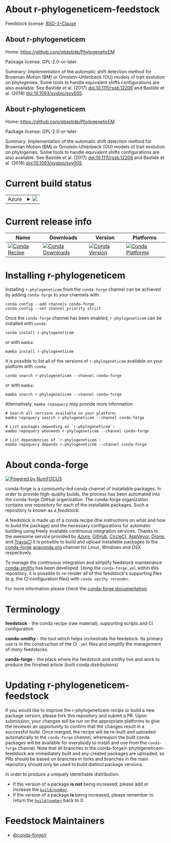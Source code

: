 About r-phylogeneticem-feedstock
================================

Feedstock license: [BSD-3-Clause](https://github.com/conda-forge/r-phylogeneticem-feedstock/blob/main/LICENSE.txt)


About r-phylogeneticem
----------------------

Home: https://github.com/pbastide/PhylogeneticEM

Package license: GPL-2.0-or-later

Summary: Implementation of the automatic shift detection method for Brownian Motion (BM) or Ornstein–Uhlenbeck (OU) models of trait evolution on phylogenies. Some tools to handle equivalent shifts configurations are also available. See Bastide et al. (2017) <doi:10.1111/rssb.12206> and Bastide et al. (2018) <doi:10.1093/sysbio/syy005>.

About r-phylogeneticem
----------------------

Home: https://github.com/pbastide/PhylogeneticEM

Package license: GPL-2.0-or-later

Summary: Implementation of the automatic shift detection method for Brownian Motion (BM) or Ornstein–Uhlenbeck (OU) models of trait evolution on phylogenies. Some tools to handle equivalent shifts configurations are also available. See Bastide et al. (2017) <doi:10.1111/rssb.12206> and Bastide et al. (2018) <doi:10.1093/sysbio/syy005>.

Current build status
====================


<table>
    
  <tr>
    <td>Azure</td>
    <td>
      <details>
        <summary>
          <a href="https://dev.azure.com/conda-forge/feedstock-builds/_build/latest?definitionId=3428&branchName=main">
            <img src="https://dev.azure.com/conda-forge/feedstock-builds/_apis/build/status/r-phylogeneticem-feedstock?branchName=main">
          </a>
        </summary>
        <table>
          <thead><tr><th>Variant</th><th>Status</th></tr></thead>
          <tbody><tr>
              <td>linux_64_r_base4.3</td>
              <td>
                <a href="https://dev.azure.com/conda-forge/feedstock-builds/_build/latest?definitionId=3428&branchName=main">
                  <img src="https://dev.azure.com/conda-forge/feedstock-builds/_apis/build/status/r-phylogeneticem-feedstock?branchName=main&jobName=linux&configuration=linux%20linux_64_r_base4.3" alt="variant">
                </a>
              </td>
            </tr><tr>
              <td>linux_64_r_base4.4</td>
              <td>
                <a href="https://dev.azure.com/conda-forge/feedstock-builds/_build/latest?definitionId=3428&branchName=main">
                  <img src="https://dev.azure.com/conda-forge/feedstock-builds/_apis/build/status/r-phylogeneticem-feedstock?branchName=main&jobName=linux&configuration=linux%20linux_64_r_base4.4" alt="variant">
                </a>
              </td>
            </tr><tr>
              <td>osx_64_r_base4.3</td>
              <td>
                <a href="https://dev.azure.com/conda-forge/feedstock-builds/_build/latest?definitionId=3428&branchName=main">
                  <img src="https://dev.azure.com/conda-forge/feedstock-builds/_apis/build/status/r-phylogeneticem-feedstock?branchName=main&jobName=osx&configuration=osx%20osx_64_r_base4.3" alt="variant">
                </a>
              </td>
            </tr><tr>
              <td>osx_64_r_base4.4</td>
              <td>
                <a href="https://dev.azure.com/conda-forge/feedstock-builds/_build/latest?definitionId=3428&branchName=main">
                  <img src="https://dev.azure.com/conda-forge/feedstock-builds/_apis/build/status/r-phylogeneticem-feedstock?branchName=main&jobName=osx&configuration=osx%20osx_64_r_base4.4" alt="variant">
                </a>
              </td>
            </tr><tr>
              <td>win_64_r_base4.3</td>
              <td>
                <a href="https://dev.azure.com/conda-forge/feedstock-builds/_build/latest?definitionId=3428&branchName=main">
                  <img src="https://dev.azure.com/conda-forge/feedstock-builds/_apis/build/status/r-phylogeneticem-feedstock?branchName=main&jobName=win&configuration=win%20win_64_r_base4.3" alt="variant">
                </a>
              </td>
            </tr><tr>
              <td>win_64_r_base4.4</td>
              <td>
                <a href="https://dev.azure.com/conda-forge/feedstock-builds/_build/latest?definitionId=3428&branchName=main">
                  <img src="https://dev.azure.com/conda-forge/feedstock-builds/_apis/build/status/r-phylogeneticem-feedstock?branchName=main&jobName=win&configuration=win%20win_64_r_base4.4" alt="variant">
                </a>
              </td>
            </tr>
          </tbody>
        </table>
      </details>
    </td>
  </tr>
</table>

Current release info
====================

| Name | Downloads | Version | Platforms |
| --- | --- | --- | --- |
| [![Conda Recipe](https://img.shields.io/badge/recipe-r--phylogeneticem-green.svg)](https://anaconda.org/conda-forge/r-phylogeneticem) | [![Conda Downloads](https://img.shields.io/conda/dn/conda-forge/r-phylogeneticem.svg)](https://anaconda.org/conda-forge/r-phylogeneticem) | [![Conda Version](https://img.shields.io/conda/vn/conda-forge/r-phylogeneticem.svg)](https://anaconda.org/conda-forge/r-phylogeneticem) | [![Conda Platforms](https://img.shields.io/conda/pn/conda-forge/r-phylogeneticem.svg)](https://anaconda.org/conda-forge/r-phylogeneticem) |

Installing r-phylogeneticem
===========================

Installing `r-phylogeneticem` from the `conda-forge` channel can be achieved by adding `conda-forge` to your channels with:

```
conda config --add channels conda-forge
conda config --set channel_priority strict
```

Once the `conda-forge` channel has been enabled, `r-phylogeneticem` can be installed with `conda`:

```
conda install r-phylogeneticem
```

or with `mamba`:

```
mamba install r-phylogeneticem
```

It is possible to list all of the versions of `r-phylogeneticem` available on your platform with `conda`:

```
conda search r-phylogeneticem --channel conda-forge
```

or with `mamba`:

```
mamba search r-phylogeneticem --channel conda-forge
```

Alternatively, `mamba repoquery` may provide more information:

```
# Search all versions available on your platform:
mamba repoquery search r-phylogeneticem --channel conda-forge

# List packages depending on `r-phylogeneticem`:
mamba repoquery whoneeds r-phylogeneticem --channel conda-forge

# List dependencies of `r-phylogeneticem`:
mamba repoquery depends r-phylogeneticem --channel conda-forge
```


About conda-forge
=================

[![Powered by
NumFOCUS](https://img.shields.io/badge/powered%20by-NumFOCUS-orange.svg?style=flat&colorA=E1523D&colorB=007D8A)](https://numfocus.org)

conda-forge is a community-led conda channel of installable packages.
In order to provide high-quality builds, the process has been automated into the
conda-forge GitHub organization. The conda-forge organization contains one repository
for each of the installable packages. Such a repository is known as a *feedstock*.

A feedstock is made up of a conda recipe (the instructions on what and how to build
the package) and the necessary configurations for automatic building using freely
available continuous integration services. Thanks to the awesome service provided by
[Azure](https://azure.microsoft.com/en-us/services/devops/), [GitHub](https://github.com/),
[CircleCI](https://circleci.com/), [AppVeyor](https://www.appveyor.com/),
[Drone](https://cloud.drone.io/welcome), and [TravisCI](https://travis-ci.com/)
it is possible to build and upload installable packages to the
[conda-forge](https://anaconda.org/conda-forge) [anaconda.org](https://anaconda.org/)
channel for Linux, Windows and OSX respectively.

To manage the continuous integration and simplify feedstock maintenance
[conda-smithy](https://github.com/conda-forge/conda-smithy) has been developed.
Using the ``conda-forge.yml`` within this repository, it is possible to re-render all of
this feedstock's supporting files (e.g. the CI configuration files) with ``conda smithy rerender``.

For more information please check the [conda-forge documentation](https://conda-forge.org/docs/).

Terminology
===========

**feedstock** - the conda recipe (raw material), supporting scripts and CI configuration.

**conda-smithy** - the tool which helps orchestrate the feedstock.
                   Its primary use is in the construction of the CI ``.yml`` files
                   and simplify the management of *many* feedstocks.

**conda-forge** - the place where the feedstock and smithy live and work to
                  produce the finished article (built conda distributions)


Updating r-phylogeneticem-feedstock
===================================

If you would like to improve the r-phylogeneticem recipe or build a new
package version, please fork this repository and submit a PR. Upon submission,
your changes will be run on the appropriate platforms to give the reviewer an
opportunity to confirm that the changes result in a successful build. Once
merged, the recipe will be re-built and uploaded automatically to the
`conda-forge` channel, whereupon the built conda packages will be available for
everybody to install and use from the `conda-forge` channel.
Note that all branches in the conda-forge/r-phylogeneticem-feedstock are
immediately built and any created packages are uploaded, so PRs should be based
on branches in forks and branches in the main repository should only be used to
build distinct package versions.

In order to produce a uniquely identifiable distribution:
 * If the version of a package **is not** being increased, please add or increase
   the [``build/number``](https://docs.conda.io/projects/conda-build/en/latest/resources/define-metadata.html#build-number-and-string).
 * If the version of a package **is** being increased, please remember to return
   the [``build/number``](https://docs.conda.io/projects/conda-build/en/latest/resources/define-metadata.html#build-number-and-string)
   back to 0.

Feedstock Maintainers
=====================

* [@conda-forge/r](https://github.com/orgs/conda-forge/teams/r/)

